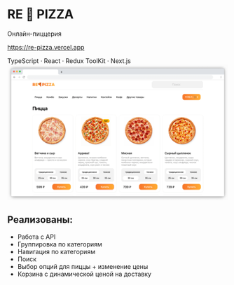 # RE 🍕 PIZZA

Онлайн-пиццерия

https://re-pizza.vercel.app

TypeScript · React · Redux ToolKit · Next.js
!["Главная страница"](assets/screenshot.png)

## Реализованы: 
* Работа с API
* Группировка по категориям
* Навигация по категориям
* Поиск 
* Выбор опций для пиццы + изменение цены
* Корзина с динамической ценой на доставку



